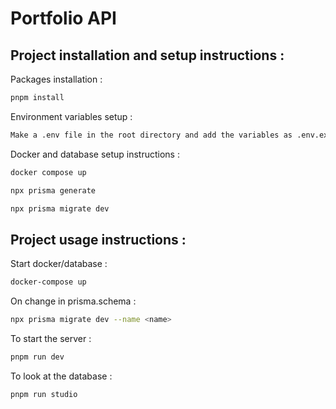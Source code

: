 # Portfolio API

## Project installation and setup instructions :

Packages installation :
```bash
pnpm install
```

Environment variables setup :
```bash
Make a .env file in the root directory and add the variables as .env.example
```

Docker and database setup instructions :
```bash
docker compose up

npx prisma generate

npx prisma migrate dev
```

## Project usage instructions :

Start docker/database :
```bash
docker-compose up
```

On change in prisma.schema : 
```bash
npx prisma migrate dev --name <name>
```

To start the server :
```bash
pnpm run dev
```

To look at the database :
```bash
pnpm run studio
```
